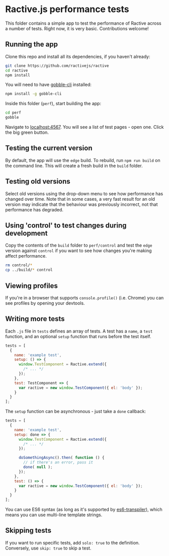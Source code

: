 # Ractive.js performance tests

This folder contains a simple app to test the performance of Ractive across a number of tests. Right now, it is very basic. Contributions welcome!


## Running the app

Clone this repo and install all its dependencies, if you haven't already:

```bash
git clone https://github.com/ractivejs/ractive
cd ractive
npm install
```

You will need to have [gobble-cli](https://github.com/gobblejs/gobble-cli) installed:

```bash
npm install -g gobble-cli
```

Inside this folder (`perf`), start building the app:

```bash
cd perf
gobble
```

Navigate to [localhost:4567](http://localhost:4567). You will see a list of test pages - open one. Click the big green button.


## Testing the current version

By default, the app will use the `edge` build. To rebuild, run `npm run build` on the command line. This will create a fresh build in the `build` folder.


## Testing old versions

Select old versions using the drop-down menu to see how performance has changed over time. Note that in some cases, a very fast result for an old version may indicate that the behaviour was previously incorrect, not that performance has degraded.


## Using 'control' to test changes during development

Copy the contents of the `build` folder to `perf/control` and test the `edge` version against `control` if you want to see how changes you're making affect performance.

```bash
rm control/*
cp ../build/* control
```


## Viewing profiles

If you're in a browser that supports `console.profile()` (i.e. Chrome) you can see profiles by opening your devtools.


## Writing more tests

Each `.js` file in `tests` defines an array of tests. A test has a `name`, a `test` function, and an optional `setup` function that runs before the test itself.

```js
tests = [
  {
    name: 'example test',
    setup: () => {
      window.TestComponent = Ractive.extend({
        /* ... */
      });
    },
    test: TestComponent => {
      var ractive = new window.TestComponent({ el: 'body' });
    }
  }
];
```

The `setup` function can be asynchronous - just take a `done` callback:

```js
tests = [
  {
    name: 'example test',
    setup: done => {
      window.TestComponent = Ractive.extend({
        /* ... */
      });

      doSomethingAsync().then( function () {
        // if there's an error, pass it
        done( null );
      });
    },
    test: () => {
      var ractive = new window.TestComponent({ el: 'body' });
    }
  }
];
```

You can use ES6 syntax (as long as it's supported by [es6-transpiler](https://github.com/termi/es6-transpiler)), which means you can use multi-line template strings.


## Skipping tests

If you want to run specific tests, add `solo: true` to the definition. Conversely, use `skip: true` to skip a test.
